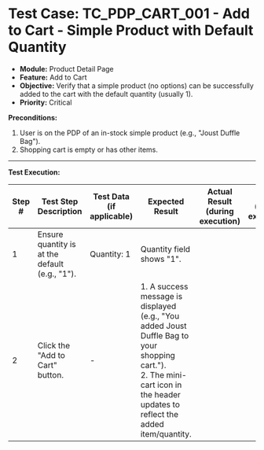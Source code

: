 # Test Case: TC_PDP_CART_001 - Add to Cart - Simple Product with Default Quantity

* **Module:** Product Detail Page
* **Feature:** Add to Cart
* **Objective:** Verify that a simple product (no options) can be successfully added to the cart with the default quantity (usually 1).
* **Priority:** Critical

**Preconditions:**
1.  User is on the PDP of an in-stock simple product (e.g., "Joust Duffle Bag").
2.  Shopping cart is empty or has other items.

---
**Test Execution:**

| Step # | Test Step Description                                                                 | Test Data (if applicable)                     | Expected Result                                                                                                                               | Actual Result (during execution) | Status (during execution) | Notes (during execution) |
|--------|---------------------------------------------------------------------------------------|-----------------------------------------------|-----------------------------------------------------------------------------------------------------------------------------------------------|----------------------------------|---------------------------|--------------------------|
| 1      | Ensure quantity is at the default (e.g., "1").                                        | Quantity: 1                                   | Quantity field shows "1".                                                                                                                     |                                  |                           |                          |
| 2      | Click the "Add to Cart" button.                                                       | -                                             | 1. A success message is displayed (e.g., "You added Joust Duffle Bag to your shopping cart."). <br> 2. The mini-cart icon in the header updates to reflect the added item/quantity. |                                  |                           |                          |
